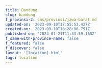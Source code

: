 ```yaml
---
title: Bandung
slug: bandung
f_provinsi-2: cms/provinsi/jawa-barat.md
updated-on: '2023-09-10T17:55:53.427Z'
created-on: '2023-09-10T16:28:06.791Z'
published-on: '2024-01-21T11:33:59.165Z'
f_same-with-province-name: false
f_featured: false
f_discover: false
layout: '[location].html'
tags: location
---
```



